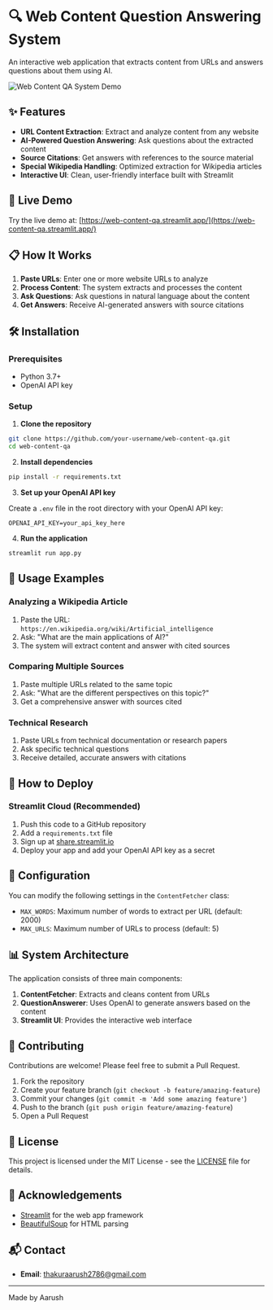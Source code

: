 # 🔍 Web Content Question Answering System

An interactive web application that extracts content from URLs and answers questions about them using AI.

![Web Content QA System Demo](https://user-images.githubusercontent.com/your-username/your-repo/assets/demo.gif)

## ✨ Features

- **URL Content Extraction**: Extract and analyze content from any website
- **AI-Powered Question Answering**: Ask questions about the extracted content
- **Source Citations**: Get answers with references to the source material
- **Special Wikipedia Handling**: Optimized extraction for Wikipedia articles
- **Interactive UI**: Clean, user-friendly interface built with Streamlit

## 🚀 Live Demo

Try the live demo at: [https://web-content-qa.streamlit.app/](https://web-content-qa.streamlit.app/)

## 📋 How It Works

1. **Paste URLs**: Enter one or more website URLs to analyze
2. **Process Content**: The system extracts and processes the content
3. **Ask Questions**: Ask questions in natural language about the content
4. **Get Answers**: Receive AI-generated answers with source citations

## 🛠️ Installation

### Prerequisites

- Python 3.7+
- OpenAI API key

### Setup

1. **Clone the repository**

```bash
git clone https://github.com/your-username/web-content-qa.git
cd web-content-qa
```

2. **Install dependencies**

```bash
pip install -r requirements.txt
```

3. **Set up your OpenAI API key**

Create a `.env` file in the root directory with your OpenAI API key:

```
OPENAI_API_KEY=your_api_key_here
```

4. **Run the application**

```bash
streamlit run app.py
```

## 📝 Usage Examples

### Analyzing a Wikipedia Article

1. Paste the URL: `https://en.wikipedia.org/wiki/Artificial_intelligence`
2. Ask: "What are the main applications of AI?"
3. The system will extract content and answer with cited sources

### Comparing Multiple Sources

1. Paste multiple URLs related to the same topic
2. Ask: "What are the different perspectives on this topic?"
3. Get a comprehensive answer with sources cited

### Technical Research

1. Paste URLs from technical documentation or research papers
2. Ask specific technical questions
3. Receive detailed, accurate answers with citations

## 🧩 How to Deploy

### Streamlit Cloud (Recommended)

1. Push this code to a GitHub repository
2. Add a `requirements.txt` file
3. Sign up at [share.streamlit.io](https://share.streamlit.io/)
4. Deploy your app and add your OpenAI API key as a secret

## 🔧 Configuration

You can modify the following settings in the `ContentFetcher` class:

- `MAX_WORDS`: Maximum number of words to extract per URL (default: 2000)
- `MAX_URLS`: Maximum number of URLs to process (default: 5)

## 📊 System Architecture

The application consists of three main components:

1. **ContentFetcher**: Extracts and cleans content from URLs
2. **QuestionAnswerer**: Uses OpenAI to generate answers based on the content
3. **Streamlit UI**: Provides the interactive web interface

## 🤝 Contributing

Contributions are welcome! Please feel free to submit a Pull Request.

1. Fork the repository
2. Create your feature branch (`git checkout -b feature/amazing-feature`)
3. Commit your changes (`git commit -m 'Add some amazing feature'`)
4. Push to the branch (`git push origin feature/amazing-feature`)
5. Open a Pull Request

## 📄 License

This project is licensed under the MIT License - see the [LICENSE](LICENSE) file for details.

## 🙏 Acknowledgements

- [Streamlit](https://streamlit.io/) for the web app framework
- [BeautifulSoup](https://www.crummy.com/software/BeautifulSoup/) for HTML parsing

## 📬 Contact

- **Email**: thakuraarush2786@gmail.com

---

Made by Aarush
